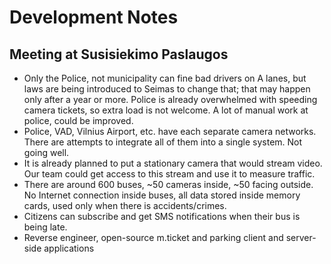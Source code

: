 # Development Notes

## Meeting at Susisiekimo Paslaugos

* Only the Police, not municipality can fine bad drivers on A lanes, but laws are being introduced
to Seimas to change that; that may happen only after a year or more. Police is already overwhelmed
with speeding camera tickets, so extra load is not welcome. A lot of manual work at police, could
be improved.
* Police, VAD, Vilnius Airport, etc. have each separate camera networks. There are attempts to
integrate all of them into a single system. Not going well.
* It is already planned to put a stationary camera that would stream video. Our team
could get access to this stream and use it to measure traffic.
* There are around 600 buses, ~50 cameras inside, ~50 facing outside. No Internet connection
inside buses, all data stored inside memory cards, used only when there is accidents/crimes.
* Citizens can subscribe and get SMS notifications when their bus is being late.
* Reverse engineer, open-source m.ticket and parking client and server-side applications
